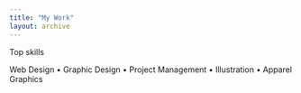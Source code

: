 ```yaml
---
title: "My Work"
layout: archive
---
```


Top skills

Web Design • Graphic Design • Project Management • Illustration • Apparel Graphics